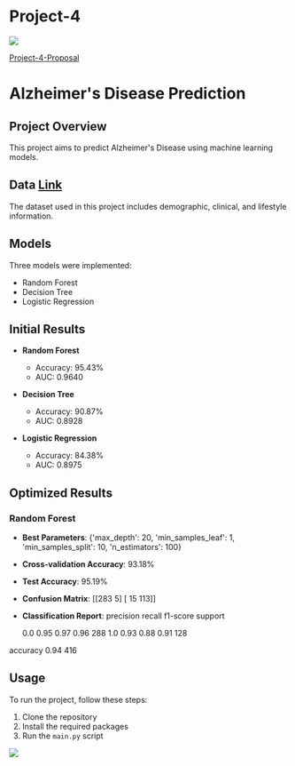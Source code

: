 # Project-4
<img src="https://capsule-render.vercel.app/api?type=waving&color=BDBDC8&height=150&section=header" />

[Project-4-Proposal](https://docs.google.com/document/d/1wjlaXLGC6ZO0PcoKIO1drjRMGmiGWQUmc7J78Ze_ab0/edit)

# Alzheimer's Disease Prediction

## Project Overview
This project aims to predict Alzheimer's Disease using machine learning models.

## Data [Link](https://www.kaggle.com/datasets/rabieelkharoua/alzheimers-disease-dataset)
The dataset used in this project includes demographic, clinical, and lifestyle information.

## Models
Three models were implemented:
- Random Forest
- Decision Tree
- Logistic Regression

## Initial Results
- **Random Forest**
  - Accuracy: 95.43%
  - AUC: 0.9640

- **Decision Tree**
  - Accuracy: 90.87%
  - AUC: 0.8928

- **Logistic Regression**
  - Accuracy: 84.38%
  - AUC: 0.8975

## Optimized Results

### Random Forest
- **Best Parameters**: {'max_depth': 20, 'min_samples_leaf': 1, 'min_samples_split': 10, 'n_estimators': 100}
- **Cross-validation Accuracy**: 93.18%
- **Test Accuracy**: 95.19%
- **Confusion Matrix**:
[[283 5]
[ 15 113]]
- **Classification Report**:
           precision    recall  f1-score   support

     0.0       0.95      0.97      0.96       288
     1.0       0.93      0.88      0.91       128

accuracy                           0.94       416


## Usage
To run the project, follow these steps:
1. Clone the repository
2. Install the required packages
3. Run the `main.py` script

<img src="https://capsule-render.vercel.app/api?type=waving&color=BDBDC8&height=150&section=footer" />
